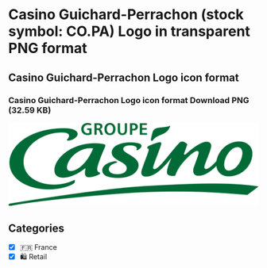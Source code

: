 # Casino Guichard-Perrachon (stock symbol: CO.PA) Logo in transparent PNG format

## Casino Guichard-Perrachon Logo icon format

### Casino Guichard-Perrachon Logo icon format Download PNG (32.59 KB)

![Casino Guichard-Perrachon Logo icon format Download PNG (32.59 KB)](/img/orig/CO.PA-247808c3.png)



## Categories
- [x] 🇫🇷 France
- [x] 🛍️ Retail
